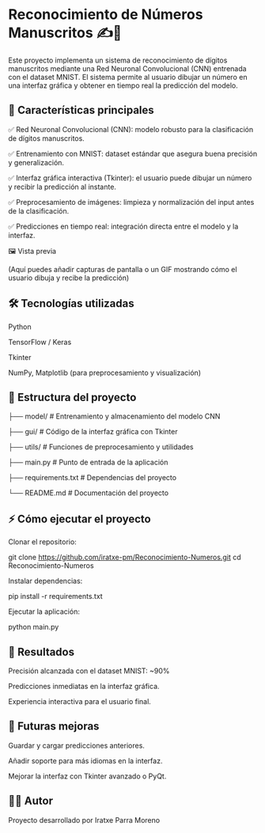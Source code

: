 # Reconocimiento de Números Manuscritos ✍️🔢

Este proyecto implementa un sistema de reconocimiento de dígitos manuscritos mediante una Red Neuronal Convolucional (CNN) entrenada con el dataset MNIST.
El sistema permite al usuario dibujar un número en una interfaz gráfica y obtener en tiempo real la predicción del modelo.

## 🚀 Características principales

✅ Red Neuronal Convolucional (CNN): modelo robusto para la clasificación de dígitos manuscritos.

✅ Entrenamiento con MNIST: dataset estándar que asegura buena precisión y generalización.

✅ Interfaz gráfica interactiva (Tkinter): el usuario puede dibujar un número y recibir la predicción al instante.

✅ Preprocesamiento de imágenes: limpieza y normalización del input antes de la clasificación.

✅ Predicciones en tiempo real: integración directa entre el modelo y la interfaz.

🖼️ Vista previa

(Aquí puedes añadir capturas de pantalla o un GIF mostrando cómo el usuario dibuja y recibe la predicción)

## 🛠️ Tecnologías utilizadas

Python

TensorFlow / Keras

Tkinter

NumPy, Matplotlib (para preprocesamiento y visualización)

## 📂 Estructura del proyecto
├── model/                 # Entrenamiento y almacenamiento del modelo CNN

├── gui/                   # Código de la interfaz gráfica con Tkinter

├── utils/                 # Funciones de preprocesamiento y utilidades

├── main.py                # Punto de entrada de la aplicación

├── requirements.txt       # Dependencias del proyecto

└── README.md              # Documentación del proyecto

## ⚡ Cómo ejecutar el proyecto

Clonar el repositorio:

git clone https://github.com/iratxe-pm/Reconocimiento-Numeros.git
cd Reconocimiento-Numeros


Instalar dependencias:

pip install -r requirements.txt


Ejecutar la aplicación:

python main.py

## 🎯 Resultados

Precisión alcanzada con el dataset MNIST: ~90%

Predicciones inmediatas en la interfaz gráfica.

Experiencia interactiva para el usuario final.

## 📌 Futuras mejoras

 Guardar y cargar predicciones anteriores.

 Añadir soporte para más idiomas en la interfaz.

 Mejorar la interfaz con Tkinter avanzado o PyQt.

## 👩‍💻 Autor

Proyecto desarrollado por Iratxe Parra Moreno
